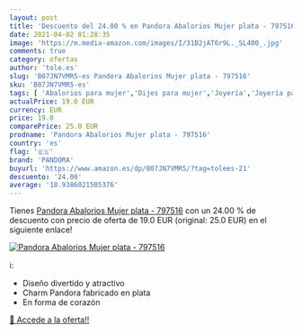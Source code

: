 ```yaml
---
layout: post
title: 'Descuento del 24.00 % en Pandora Abalorios Mujer plata - 797516'
date: 2021-04-02 01:28:35
image: 'https://m.media-amazon.com/images/I/31B2jAT6r9L._SL400_.jpg'
comments: true
category: ofertas
author: 'tole.es'
slug: 'B07JN7VMR5-es Pandora Abalorios Mujer plata - 797516'
sku: 'B07JN7VMR5-es'
tags: [ 'Abalorios para mujer','Dijes para mujer','Joyería','Joyería para mujer','pandora', ]
actualPrice: 19.0 EUR
currency: EUR
price: 19.0
comparePrice: 25.0 EUR
prodname: 'Pandora Abalorios Mujer plata - 797516'
country: 'es'
flag: '🇪🇸'
brand: 'PANDORA'
buyurl: 'https://www.amazon.es/dp/B07JN7VMR5/?tag=tolees-21'
descuento: '24.00'
average: '18.9386021505376'
---
```


Tienes [Pandora Abalorios Mujer plata - 797516](https://www.amazon.es/dp/B07JN7VMR5/?tag=tolees-21) con un 24.00 % de descuento con precio de oferta de 19.0 EUR (original: 25.0 EUR) en el siguiente enlace!

[![Pandora Abalorios Mujer plata - 797516](https://m.media-amazon.com/images/I/31B2jAT6r9L._SL400_.jpg)](https://www.amazon.es/dp/B07JN7VMR5/?tag=tolees-21)

ℹ️:

- Diseño divertido y atractivo
- Charm Pandora fabricado en plata
- En forma de corazón

[🛒 Accede a la oferta!!](https://www.amazon.es/dp/B07JN7VMR5/?tag=tolees-21)
